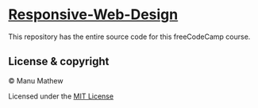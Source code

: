 # [Responsive-Web-Design](https://www.freecodecamp.org/learn/2022/responsive-web-design/)
This repository has the entire source code for this freeCodeCamp course.

## License & copyright

© Manu Mathew

Licensed under the [MIT License](LICENSE)